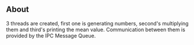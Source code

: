 ## About 

3 threads are created, first one is generating numbers, second's multiplying them and third's printing the mean value. 
Communication between them is provided by the IPC Message Queue.  
